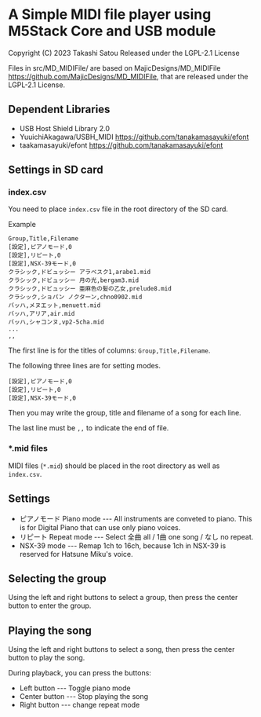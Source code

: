 # A Simple MIDI file player using M5Stack Core and USB module

Copyright (C) 2023 Takashi Satou
Released under the LGPL-2.1 License

Files in src/MD_MIDIFile/ are based on MajicDesigns/MD_MIDIFile <https://github.com/MajicDesigns/MD_MIDIFile>, that are released under the LGPL-2.1 License.

## Dependent Libraries
- USB Host Shield Library 2.0
- YuuichiAkagawa/USBH_MIDI <https://github.com/tanakamasayuki/efont>
- taakamasayuki/efont <https://github.com/tanakamasayuki/efont>

## Settings in SD card
### index.csv
You need to place `index.csv` file in the root directory of the SD card.

Example
```
Group,Title,Filename
[設定],ピアノモード,0
[設定],リピート,0
[設定],NSX-39モード,0
クラシック,ドビュッシー アラベスク1,arabe1.mid
クラシック,ドビュッシー 月の光,bergam3.mid
クラシック,ドビュッシー 亜麻色の髪の乙女,prelude8.mid
クラシック,ショパン ノクターン,chno0902.mid
バッハ,メヌエット,menuett.mid
バッハ,アリア,air.mid
バッハ,シャコンヌ,vp2-5cha.mid
...
,,
```

The first line is for the titles of columns: `Group,Title,Filename`.

The following three lines are for setting modes.
```
[設定],ピアノモード,0
[設定],リピート,0
[設定],NSX-39モード,0
```

Then you may write the group, title and filename of a song for each line.

The last line must be `,,` to indicate the end of file.

### *.mid files

MIDI files (`*.mid`) should be placed in the root directory as well as `index.csv`.

## Settings

- ピアノモード Piano mode --- All instruments are conveted to piano. This is for Digital Piano that can use only piano voices.
- リピート Repeat mode --- Select 全曲 all / 1曲 one song / なし no repeat.
- NSX-39 mode --- Remap 1ch to 16ch, because 1ch in NSX-39 is reserved for Hatsune Miku's voice.

## Selecting the group
Using the left and right buttons to select a group, then press the center button to enter the group.

## Playing the song
Using the left and right buttons to select a song, then press the center button to play the song.

During playback, you can press the buttons:
- Left button --- Toggle piano mode
- Center button --- Stop playing the song
- Right button --- change repeat mode
